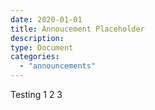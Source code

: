 ```yaml
---
date: 2020-01-01
title: Annoucement Placeholder
description:
type: Document
categories:
  - "announcements"
---
```

Testing 1 2 3 
